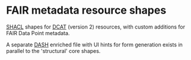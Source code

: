 # FAIR metadata resource shapes

[SHACL](https://www.w3.org/TR/shacl/) shapes for [DCAT](https://www.w3.org/TR/vocab-dcat-2/) (version 2) resources, with custom additions for FAIR Data Point metadata.

A separate [DASH](https://datashapes.org/) enriched file with UI hints for form generation exists in parallel to the 'structural' core shapes.
